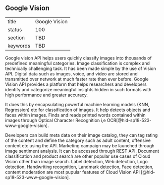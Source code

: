 ## Google Vision


|          |               |
| -------- | ------------- |
| title    | Google Vision |
| status   | 100           |
| section  | TBD           |
| keywords | TBD           |





Google vision API helps users quickly classify images into thousands
of predefined meaningful categories. Image classification is complex
and technically challenging task. It has been made simple by the use
of Vision API. Digital data such as images, voice, and video are 
stored and transmitted over network at much faster rate than ever 
before. Google Vision API  provides a platform that helps researchers 
and developers identify and categorize meaningful insights hidden in 
such formats with high performance and greater accuracy. 

It does this by encapsulating powerful machine learning 
models (KNN, Regression) etc for classification of images. 
It help detects objects and faces within images. Finds and reads 
printed words contained within images through 
Optical Character Recognition i,e OCR[@hid-sp18-523-www-google-vision]. 

Developers can build meta data on their image catalog, they can tag 
rating of the content and define the category such as adult content, 
offensive content etc using the API. Marketing campaign may be launched 
through image sentiment analysis. It can be accessed 
through REST API. Document classification and product search are other
 popular use cases of Cloud Vision other than image search. Label detection, 
Web detection, Logo detection, Handwriting recognition, Landmark detection, 
Face detection, content moderation are most pupular features of Cloud Vision 
API [@hid-sp18-523-www-google-vision].
